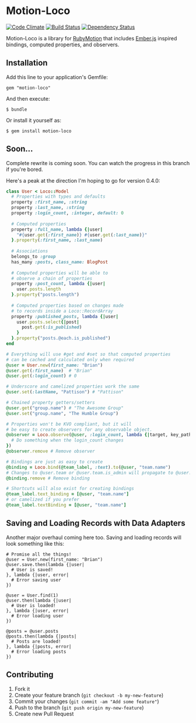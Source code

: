 # Motion-Loco

[![Code Climate](https://codeclimate.com/github/brianpattison/motion-loco.png)](https://codeclimate.com/github/brianpattison/motion-loco)
[![Build Status](https://travis-ci.org/brianpattison/motion-loco.png?branch=new_hotness)](https://travis-ci.org/brianpattison/motion-loco)
[![Dependency Status](https://gemnasium.com/brianpattison/motion-loco.png)](https://gemnasium.com/brianpattison/motion-loco)

Motion-Loco is a library for [RubyMotion](http://rubymotion.com) 
that includes [Ember.js](http://emberjs.com) inspired bindings, 
computed properties, and observers.

## Installation

Add this line to your application's Gemfile:

    gem "motion-loco"

And then execute:

    $ bundle

Or install it yourself as:

    $ gem install motion-loco

## Soon...

Complete rewrite is coming soon. You can watch 
the progress in this branch if you're bored. 

Here's a peak at the direction 
I'm hoping to go for version 0.4.0:

```ruby
class User < Loco::Model
  # Properties with types and defaults
  property :first_name, :string
  property :last_name, :string
  property :login_count, :integer, default: 0
  
  # Computed properties
  property :full_name, lambda {|user|
    "#{user.get(:first_name)} #{user.get(:last_name)}"
  }.property(:first_name, :last_name)
  
  # Associations
  belongs_to :group
  has_many :posts, class_name: BlogPost
  
  # Computed properties will be able to 
  # observe a chain of properties
  property :post_count, lambda {|user|
    user.posts.length
  }.property("posts.length")
  
  # Computed properties based on changes made
  # to records inside a Loco::RecordArray
  property :published_posts, lambda {|user|
    user.posts.select{|post|
      post.get(:is_published)
    }
  }.property("posts.@each.is_published")
end

# Everything will use #get and #set so that computed properties
# can be cached and calculated only when required
@user = User.new(first_name: "Brian")
@user.get(:first_name)  # "Brian"
@user.get(:login_count) # 0

# Underscore and camelized properties work the same
@user.set(:lastName, "Pattison") # "Pattison"

# Chained property getters/setters
@user.get("group.name") # "The Awesome Group"
@user.set("group.name", "The Humble Group")

# Properties won't be KVO compliant, but it will
# be easy to create observers for any observable object.
@observer = Loco.observe(@user, :login_count, lambda {|target, key_path, old_value, new_value|
  # Do something when the login_count changes
})
@observer.remove # Remove observer

# Bindings are just as easy to create
@binding = Loco.bind(@team_label, :text).to(@user, "team.name")
# Changes to @user.team or @user.team.is_admin will propagate to @user.is_admin
@binding.remove # Remove binding

# Shortcuts will also exist for creating bindings
@team_label.text_binding = [@user, "team.name"]
# or camelized if you prefer
@team_label.textBinding = [@user, "team.name"]
```

## Saving and Loading Records with Data Adapters

Another major overhaul coming here too. Saving and loading records will look something like this:

```
# Promise all the things!
@user = User.new(first_name: "Brian")
@user.save.then(lambda {|user|
  # User is saved!
}, lambda {|user, error|
  # Error saving user
})

@user = User.find(1)
@user.then(lambda {|user|
  # User is loaded!
}, lambda {|user, error|
  # Error loading user
})

@posts = @user.posts
@posts.then(lambda {|posts|
  # Posts are loaded!
}, lambda {|posts, error|
  # Error loading posts
})
```

## Contributing

1. Fork it
2. Create your feature branch (`git checkout -b my-new-feature`)
3. Commit your changes (`git commit -am "Add some feature"`)
4. Push to the branch (`git push origin my-new-feature`)
5. Create new Pull Request
